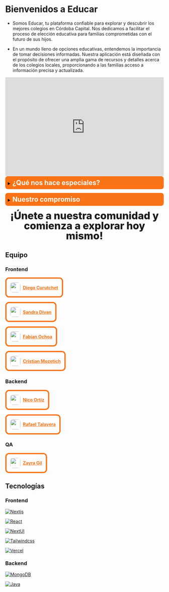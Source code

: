 # Bienvenidos a Educar

- Somos Educar, tu plataforma confiable para explorar y descubrir los mejores colegios en Córdoba Capital. Nos dedicamos a facilitar el proceso de elección educativa para familias comprometidas con el futuro de sus hijos.

- En un mundo lleno de opciones educativas, entendemos la importancia de tomar decisiones informadas. Nuestra aplicación está diseñada con el propósito de ofrecer una amplia gama de recursos y detalles acerca de los colegios locales, proporcionando a las familias acceso a información precisa y actualizada.

<iframe style="width: 100%;" width="560" height="315" src="https://www.youtube.com/embed/cLOkevrkYuc?si=L5jvOAgmNftDIkOl" title="YouTube video player" frameborder="0" allow="accelerometer; autoplay; clipboard-write; encrypted-media; gyroscope; picture-in-picture; web-share" allowfullscreen></iframe>

<details name="info" style="background: #f97316; padding: 8px; color: black; border-radius: 8px; margin-bottom: 0.75rem;">
  <summary><h2 style="display: inline; color:white;">¿Qué nos hace especiales?</h5></summary>
  <div style="background: #0d1117; padding: 10px; margin-top: 10px; border-radius: 8px; color: white;">
  <p><strong style="color: #f97316;">Exploración Detallada:</strong> Ofrecemos una extensa base de datos que abarca toda la información de los colegios registrados.</p>
<p><strong style="color: #f97316;">Herramientas comparativas</strong> Facilitamos la comparación entre colegios, permitiendo a las familias tomar decisiones basadas en sus necesidades y preferencias específicas.</p></div>
</details>
<details name="info" style="background: #f97316; padding: 8px; color: black; border-radius: 8px;">
  <summary><h2 style="display: inline; color: white;">Nuestro compromiso</h5></summary>
  <div style="background: #0d1117; padding: 10px; margin-top: 10px; border-radius: 8px; color:white;">
  <p>En Educar, nuestro compromiso es con la transparencia, la precisión y la confiabilidad. Queremos ser tu compañero en este viaje educativo, brindándote la información y las herramientas que necesitas para tomar la mejor decisión para el futuro académico de tu familia.</p>
  </div>
</details>

<p style="text-align: center; font-size: 2rem; font-weight: 800; line-height: 2rem; margin-top: 1rem;">¡Únete a nuestra comunidad y comienza a explorar hoy mismo!</p>

## Equipo

### Frontend

<a style="font-weight: bold; display: flex; align-items: center; gap: 0.5rem; padding:0.75rem; border-radius: 0.75rem; width: max-content; border: 4px solid #f97316; color: #f97316;" href="https://github.com/diegopaff"><img style="width: 2rem; border-radius: 0.5rem;" src="https://avatars.githubusercontent.com/u/110573986?v=4" />Diego Curutchet</a>

<a style="font-weight: bold; display: flex; align-items: center; gap: 0.5rem; padding:0.75rem; border-radius: 0.75rem; width: max-content; border: 4px solid #f97316; color: #f97316;" href="https://github.com/sandra0411"><img style="width: 2rem; border-radius: 0.5rem;" src="https://avatars.githubusercontent.com/u/77741065?v=4" />Sandra Divan</a>

<a style="font-weight: bold; display: flex; align-items: center; gap: 0.5rem; padding:0.75rem; border-radius: 0.75rem; width: max-content; border: 4px solid #f97316; color: #f97316;" href="https://github.com/thefabi8a"><img style="width: 2rem; border-radius: 0.5rem;" src="https://avatars.githubusercontent.com/u/104035823?v=4" />Fabian Ochoa</a>

<a style="font-weight: bold; display: flex; align-items: center; gap: 0.5rem; padding:0.75rem; border-radius: 0.75rem; width: max-content; border: 4px solid #f97316; color: #f97316;" href="https://github.com/CristianMozetich"><img style="width: 2rem; border-radius: 0.5rem;" src="https://avatars.githubusercontent.com/u/117293281?v=4" />Cristian Mozetich</a>

### Backend

<a style="font-weight: bold; display: flex; align-items: center; gap: 0.5rem; padding:0.75rem; border-radius: 0.75rem; width: max-content; border: 4px solid #f97316; color: #f97316;" href="https://github.com/nico-ortiz"><img style="width: 2rem; border-radius: 0.5rem;" src="https://avatars.githubusercontent.com/u/68659234?v=4" />Nico Ortiz</a>

<a style="font-weight: bold; display: flex; align-items: center; gap: 0.5rem; padding:0.75rem; border-radius: 0.75rem; width: max-content; border: 4px solid #f97316; color: #f97316;" href="https://github.com/RafaelTalavera"><img style="width: 2rem; border-radius: 0.5rem;" src="https://avatars.githubusercontent.com/u/125708112?v=4" />Rafael Talavera</a>

### QA

<a style="font-weight: bold; display: flex; align-items: center; gap: 0.5rem; padding:0.75rem; border-radius: 0.75rem; width: max-content; border: 4px solid #f97316; color: #f97316;" href="https://www.linkedin.com/in/ximena-gil-rueda-84428053/"><img style="width: 2rem; border-radius: 0.5rem;" src="https://media.licdn.com/dms/image/D4D03AQEfhF6DWfl96g/profile-displayphoto-shrink_200_200/0/1679270861753?e=1708560000&v=beta&t=TFQjHdt94atDHDlVY67uNhZ7Bc__prA_PN5LmjN7viM" />Zayra Gil</a>


## Tecnologías

### Frontend

[![Nextjs](https://img.shields.io/badge/nextjs-000?style=for-the-badge&logo=next.js&logoColor=black&labelColor=fff)](https://nextui.org/)

[![React](https://img.shields.io/badge/react-61DAFB?style=for-the-badge&logo=react&logoColor=white&labelColor=101010)](https://react.dev/)

[![NextUI](https://img.shields.io/badge/nextui-fff?style=for-the-badge&logo=next.js&logoColor=white&labelColor=000)](https://nextui.org/)

[![Tailwindcss](https://img.shields.io/badge/tailwindcss-06B6D4?style=for-the-badge&logo=tailwindcss&logoColor=white&labelColor=000)](https://tailwindcss.com/)

[![Vercel](https://img.shields.io/badge/vercel-fff?style=for-the-badge&logo=vercel&logoColor=white&labelColor=000)](https://vercel.com/)

### Backend

[![MongoDB](https://img.shields.io/badge/mongodb-47A248?style=for-the-badge&logo=mongodb&logoColor=white&labelColor=000)](https://www.mongodb.com/)

[![Java](https://img.shields.io/badge/java-F80000?style=for-the-badge&logo=oracle&logoColor=white&labelColor=000)](https://www.java.com)



